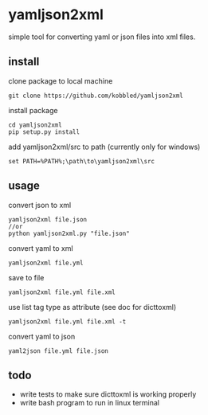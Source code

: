 # yamljson2xml

simple tool for converting yaml or json files into xml files.

## install

clone package to local machine
```
git clone https://github.com/kobbled/yamljson2xml
```
install package
```
cd yamljson2xml
pip setup.py install
```
add yamljson2xml/src to path (currently only for windows)
```
set PATH=%PATH%;\path\to\yamljson2xml\src
```


## usage

convert json to xml
```
yamljson2xml file.json
//or
python yamljson2xml.py "file.json"
```

convert yaml to xml
```
yamljson2xml file.yml
```

save to file
```
yamljson2xml file.yml file.xml
```

use list tag type as attribute (see doc for dicttoxml)
```
yamljson2xml file.yml file.xml -t
```

convert yaml to json
```
yaml2json file.yml file.json
```

## todo

 - write tests to make sure dicttoxml is working properly
 - write bash program to run in linux terminal
